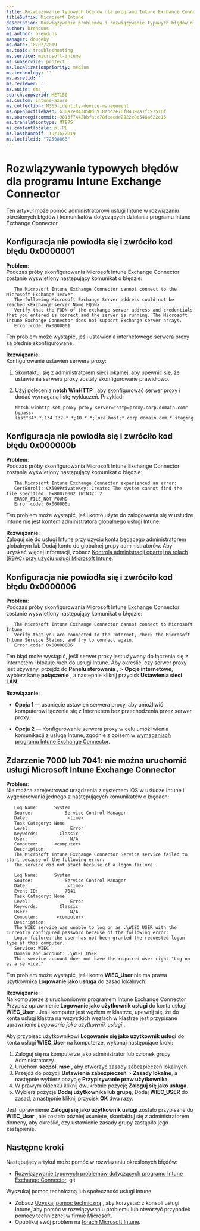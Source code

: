 ```yaml
---
title: Rozwiązywanie typowych błędów dla programu Intune Exchange Connector
titleSuffix: Microsoft Intune
description: Rozwiązywanie problemów i rozwiązywanie typowych błędów dla Microsoft Intune Exchange Connector lokalnych
author: brenduns
ms.author: brenduns
manager: dougeby
ms.date: 10/02/2019
ms.topic: troubleshooting
ms.service: microsoft-intune
ms.subservice: protect
ms.localizationpriority: medium
ms.technology: ''
ms.assetid: ''
ms.reviewer: ''
ms.suite: ems
search.appverid: MET150
ms.custom: intune-azure
ms.collection: M365-identity-device-management
ms.openlocfilehash: b30a7e843850d6918abc2e76f84397a1f197516f
ms.sourcegitcommit: 9013f7442bbface78feecde2922e8e546a622c16
ms.translationtype: MTE75
ms.contentlocale: pl-PL
ms.lasthandoff: 10/16/2019
ms.locfileid: "72508863"
---
```

# <a name="resolve-common-errors-for-the-intune-exchange-connector"></a>Rozwiązywanie typowych błędów dla programu Intune Exchange Connector

Ten artykuł może pomóc administratorowi usługi Intune w rozwiązaniu określonych błędów i komunikatów dotyczących działania programu Intune Exchange Connector.  

## <a name="configuration-failed-and-returned-error-code-0x0000001"></a>Konfiguracja nie powiodła się i zwróciło kod błędu 0x0000001

**Problem**:  
Podczas próby skonfigurowania Microsoft Intune Exchange Connector zostanie wyświetlony następujący komunikat o błędzie:

```
   The Microsoft Intune Exchange Connector cannot connect to the Microsoft Exchange server.  
   The following Microsoft Exchange Server address could not be reached <Exchange server Name FQDN>  
   Verify that the FQDN of the exchange server address and credentials that you entered is correct and the server is running. The Microsoft Intune Exchange Connector does not support Exchange server arrays.  
   Error code: 0x0000001  
```

Ten problem może wystąpić, jeśli ustawienia internetowego serwera proxy są błędnie skonfigurowane.

**Rozwiązanie**:  
Konfigurowanie ustawień serwera proxy:
1. Skontaktuj się z administratorem sieci lokalnej, aby upewnić się, że ustawienia serwera proxy zostały skonfigurowane prawidłowo. 
2. Użyj polecenia **netsh WinHTTP** , aby skonfigurować serwer proxy i dodać wymaganą listę wykluczeń. Przykład:  

   ```
   Netsh winhttp set proxy proxy-server="http=proxy.corp.domain.com" bypass-list"34*.*;134.132.*.*;10.*.*;localhost;*.corp.domain.com;*.staging.domain.com"
   ```

## <a name="configuration-failed-and-returned-error-code-0x000000b"></a>Konfiguracja nie powiodła się i zwróciło kod błędu 0x000000b   

**Problem**:  
Podczas próby skonfigurowania Microsoft Intune Exchange Connector zostanie wyświetlony następujący komunikat o błędzie:  

```
   The Microsoft Intune Exchange Connector experienced an error:  
   CertEnroll::CX509PrivateKey::Create: The system cannot find the file specified. 0x80070002 (WIN32: 2  
   ERROR_FILE_NOT_FOUND  
   Error code: 0x000000b  
```
Ten problem może wystąpić, jeśli konto użyte do zalogowania się w usłudze Intune nie jest kontem administratora globalnego usługi Intune.

**Rozwiązanie**:  
Zaloguj się do usługi Intune przy użyciu konta będącego administratorem globalnym lub Dodaj konto do globalnej grupy administratorów. Aby uzyskać więcej informacji, zobacz [Kontrola administracji opartej na rolach (RBAC) przy użyciu usługi Microsoft Intune](../fundamentals/role-based-access-control.md).

## <a name="configuration-failed-and-returned-error-code-0x0000006"></a>Konfiguracja nie powiodła się i zwróciło kod błędu 0x0000006

**Problem**:  
Podczas próby skonfigurowania Microsoft Intune Exchange Connector zostanie wyświetlony następujący komunikat o błędzie:  

```  
   The Microsoft Intune Exchange Connector cannot connect to Microsoft Intune  
   Verify that you are connected to the Internet, check the Microsoft Intune Service Status, and try to connect again.  
   Error code: 0x00000006  
```  
Ten błąd może wystąpić, jeśli serwer proxy jest używany do łączenia się z Internetem i blokuje ruch do usługi Intune. Aby określić, czy serwer proxy jest używany, przejdź do **Panelu sterowania** ,  > **Opcje internetowe**, wybierz kartę **połączenie** , a następnie kliknij przycisk **Ustawienia sieci LAN**.

**Rozwiązanie**:  

- **Opcja 1** — usunięcie ustawień serwera proxy, aby umożliwić komputerowi łączenie się z Internetem bez przechodzenia przez serwer proxy.  

- **Opcja 2** — Konfigurowanie serwera proxy w celu umożliwienia komunikacji z usługą Intune, zgodnie z opisem w [wymaganiach programu Intune Exchange Connector](exchange-connector-install.md#intune-exchange-connector-requirements).



## <a name="event-7000-or-7041-microsoft-intune-exchange-connector-service-wont-start"></a>Zdarzenie 7000 lub 7041: nie można uruchomić usługi Microsoft Intune Exchange Connector

**Problem**:  
Nie można zarejestrować urządzenia z systemem iOS w usłudze Intune i wygenerowania jednego z następujących komunikatów o błędach:  

```  
   Log Name:      System
   Source:            Service Control Manager
   Date:               <time>
   Task Category: None
   Level:               Error
   Keywords:        Classic
   User:                N/A
   Computer:      <computer>
   Description:
   The Microsoft Intune Exchange Connector Service service failed to start because of the following error:  
   The service did not start because of a logon failure.
```  

```  
   Log Name:      System
   Source:            Service Control Manager
   Date:               <time>
   Event ID:          7041
   Task Category: None
   Level:               Error   
   Keywords:        Classic
   User:                N/A
   Computer:       <computer>
   Description:
   The WIEC service was unable to log on as .\WIEC_USER with the currently configured password because of the following error:
   Logon failure: the user has not been granted the requested logon type at this computer.
   Service: WIEC
   Domain and account: .\WIEC_USER
   This service account does not have the required user right "Log on as a service."  
```
Ten problem może wystąpić, jeśli konto **WIEC_User** nie ma prawa użytkownika **Logowanie jako usługa** do zasad lokalnych.

**Rozwiązanie**:  
Na komputerze z uruchomionym programem Intune Exchange Connector Przypisz uprawnienie **Logowanie jako użytkownik usługi** do konta usługi **WIEC_User** . Jeśli komputer jest węzłem w klastrze, upewnij się, że do konta usługi klastra na wszystkich węzłach w klastrze jest przypisane uprawnienie *Logowanie jako użytkownik usługi* .  

Aby przypisać użytkownikowi **Logowanie się jako użytkownik usługi** do konta usługi **WIEC_User** na komputerze, wykonaj następujące kroki:

1. Zaloguj się na komputerze jako administrator lub członek grupy Administratorzy.
2. Uruchom **secpol. msc** , aby otworzyć zasady zabezpieczeń lokalnych.
3. Przejdź do pozycji **Ustawienia zabezpieczeń**  > **Zasady lokalne**, a następnie wybierz pozycję **Przypisywanie praw użytkownika**.
4. W prawym okienku kliknij dwukrotnie pozycję **Zaloguj się jako usługa**.
5. Wybierz pozycję **Dodaj użytkownika lub grupę**, Dodaj **WIEC_USER** do zasad, a następnie kliknij przycisk **OK** dwa razy.

Jeśli uprawnienie **Zaloguj się jako użytkownik usługi** zostało przypisane do **WIEC_User** , ale zostało później usunięte, skontaktuj się z administratorem domeny, aby określić, czy ustawienie zasady grupy zastąpiło jego zastąpienie.  

## <a name="next-steps"></a>Następne kroki  

Następujący artykuł może pomóc w rozwiązaniu określonych błędów:
- [Rozwiązywanie typowych problemów dotyczących programu Intune Exchange Connector](troubleshoot-exchange-connector-common-problems.md). git 

Wyszukaj pomoc techniczną lub społeczność usługi Intune.
- Zobacz [Uzyskaj pomoc techniczną](../fundamentals/get-support.md) , aby korzystać z konsoli usługi Intune, aby pomóc w rozwiązywaniu problemu lub otworzyć przypadek pomocy technicznej w firmie Microsoft. 
- Opublikuj swój problem na [forach Microsoft Intune](https://social.technet.microsoft.com/Forums/en-US/home?forum=microsoftintuneprod).  
